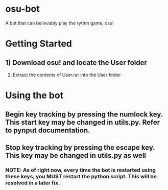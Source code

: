 # osu-bot
 A bot that can believably play the rythm game, osu!


# Getting Started
## 1) Download osu! and locate the User folder
   2) Extract the contents of User.rar into the User folder


# Using the bot
## Begin key tracking by pressing the numlock key. This start key may be changed in utils.py. Refer to pynput documentation.
## Stop key tracking by pressing the escape key. This key may be changed in utils.py as well
### NOTE: As of right now, every time the bot is restarted using these keys, you MUST restart the python script. This will be resolved in a later fix.
